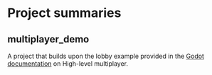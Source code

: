 # Project summaries
## multiplayer_demo
A project that builds upon the lobby example provided in the [Godot documentation](https://docs.godotengine.org/en/stable/tutorials/networking/high_level_multiplayer.html#example-lobby-implementation) on High-level multiplayer.
